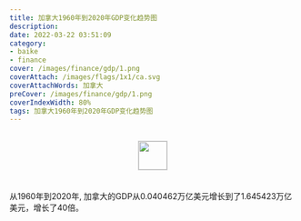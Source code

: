 ```yaml
---
title: 加拿大1960年到2020年GDP变化趋势图
description: 
date: 2022-03-22 03:51:09
category:
- baike
- finance
cover: /images/finance/gdp/1.png
coverAttach: /images/flags/1x1/ca.svg
coverAttachWords: 加拿大
preCover: /images/finance/gdp/1.png
coverIndexWidth: 80%
tags: 加拿大1960年到2020年GDP变化趋势图
---
```




<script src="/assets/js/charts/chart.js"></script>

<div style="text-align: center; margin: 30px 0; ">
    <img src="/images/flags/1x1/ca.svg" style="width: 50px; border: 1px solid #cccccc; ">
</div>

<div style="width: 98%; margin: 0 0 35px 0; ">
    <canvas id="myChart"></canvas>
</div>

<div>
<p class="paragraph">从1960年到2020年, 加拿大的GDP从0.040462万亿美元增长到了1.645423万亿美元，增长了40倍。</p>
</div>

<script>

    const dataGdp = {
        labels: [1960, 1961, 1962, 1963, 1964, 1965, 1966, 1967, 1968, 1969, 1970, 1971, 1972, 1973, 1974, 1975, 1976, 1977, 1978, 1979, 1980, 1981, 1982, 1983, 1984, 1985, 1986, 1987, 1988, 1989, 1990, 1991, 1992, 1993, 1994, 1995, 1996, 1997, 1998, 1999, 2000, 2001, 2002, 2003, 2004, 2005, 2006, 2007, 2008, 2009, 2010, 2011, 2012, 2013, 2014, 2015, 2016, 2017, 2018, 2019, 2020],
        datasets: [{
            label: '(万亿美元)  •  即刻编程  •  cn.hongkezhang.com',
            backgroundColor: 'rgb(0 0 128)',
            borderColor: 'rgb(0 0 128)',
            data: [0.040462, 0.040935, 0.042227, 0.045030, 0.049378, 0.054515, 0.061088, 0.065669, 0.071830, 0.079148, 0.087896, 0.099272, 0.113083, 0.131322, 0.160409, 0.173834, 0.206576, 0.211612, 0.218633, 0.243072, 0.273854, 0.306215, 0.313507, 0.340548, 0.355373, 0.364756, 0.377438, 0.431317, 0.507354, 0.565056, 0.593930, 0.610328, 0.592388, 0.577171, 0.578139, 0.604032, 0.628546, 0.654987, 0.634000, 0.678412, 0.744773, 0.738982, 0.760649, 0.895541, 1.026690, 1.173109, 1.319265, 1.468820, 1.552990, 1.374625, 1.617343, 1.793327, 1.828366, 1.846597, 1.805750, 1.556509, 1.527995, 1.649266, 1.725329, 1.742015, 1.645423],
            barPercentage: 0.3
        }]
    };

    const config = {
        type: 'line',
        data: dataGdp,
        options: {
            series: [
                {
                    barWidth: '20%'
                }
            ]
        }
    };

    const myChart = new Chart(
        document.getElementById('myChart'),
        config
    );
</script>
